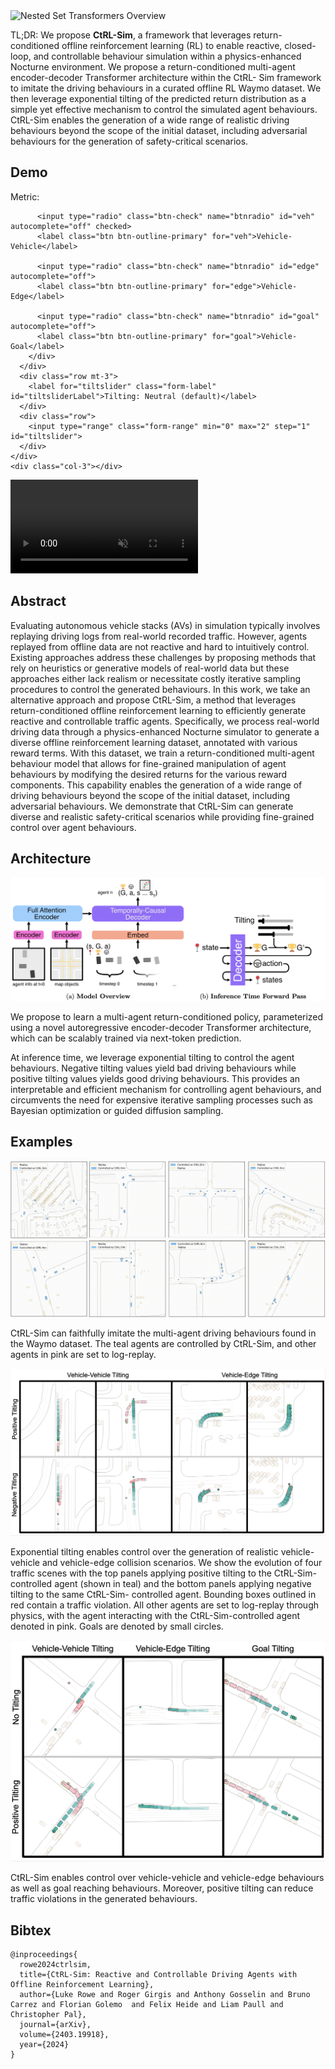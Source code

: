 <!-- <div id="info">Description</div> -->
<!-- <canvas id="canvas">
</canvas>
<script type="module" src="./assets/renderer.js"></script> -->

<br>
<br>



![](figures-fig1-v5.png "Nested Set Transformers Overview")


TL;DR: We propose **CtRL-Sim**, a framework that leverages return-conditioned offline reinforcement learning (RL) to enable reactive, closed-loop, and controllable behaviour simulation within a physics-enhanced Nocturne environment. We propose a return-conditioned multi-agent encoder-decoder Transformer architecture within the CtRL- Sim framework to imitate the driving behaviours in a curated offline RL Waymo dataset. We then leverage exponential tilting of the predicted return distribution as a simple yet effective mechanism to control the simulated agent behaviours. CtRL-Sim enables the generation of a wide range of realistic driving behaviours beyond the scope of the initial dataset, including adversarial behaviours for the generation of safety-critical scenarios.

## Demo

<div class="container ">
  <div class="row">
    <div class="col-3"></div>
    <div class="col-6">
      <div class="row">
        <div>Metric:</div>
        <div class="btn-group" role="group" aria-label="Basic radio toggle button group">
          
          <input type="radio" class="btn-check" name="btnradio" id="veh" autocomplete="off" checked>
          <label class="btn btn-outline-primary" for="veh">Vehicle-Vehicle</label>

          <input type="radio" class="btn-check" name="btnradio" id="edge" autocomplete="off">
          <label class="btn btn-outline-primary" for="edge">Vehicle-Edge</label>

          <input type="radio" class="btn-check" name="btnradio" id="goal" autocomplete="off">
          <label class="btn btn-outline-primary" for="goal">Vehicle-Goal</label>
        </div>
      </div>
      <div class="row mt-3">
        <label for="tiltslider" class="form-label" id="tiltsliderLabel">Tilting: Neutral (default)</label>
      </div>
      <div class="row">
        <input type="range" class="form-range" min="0" max="2" step="1" id="tiltslider">
      </div>
    </div>
    <div class="col-3"></div>
  </div>
  <div class="row">
    <div class="col-1"></div>
    <div class="col-10">
      <div class="row">
        <video id="myvideo" controls autoplay muted>
          <source id="vmp4" src="assets/vids/veh_veh_no_tilt/veh_veh_no_tilt.mp4" type="video/mp4">
          <p>Your browser does not support this video format.</p>
        </video>
      </div>
    </div>
    <div class="col-1"></div>
  </div>
</div>

<script>
  let tsl = document.getElementById("tiltsliderLabel");
  var vid = document.getElementById("myvideo");
  let tilt = "no"
  let scene = "veh_veh"
  document.getElementById("tiltslider").addEventListener('input', evt => {
    // console.log(evt.target.value)
    if (evt.target.value == 0) {
      tsl.innerHTML = "Tilting: Negative (ignoring instructions) 💥";
      tilt = "negative";
    } else if (evt.target.value == 1) {
      tsl.innerHTML = "Tilting: Neutral (default)";
      tilt = "no";
    } else {
      tsl.innerHTML = "Tilting: Positive (more eager)";
      tilt = "positive";
    }
    swapVid();
  });

  function swapScenario(evt) {
    // console.log(evt.target.id);
    if (evt.target.id == "veh") {
      scene = "veh_veh";
    } else if (evt.target.id == "edge") {
      scene = "veh_edge";
    } else {
      scene = "goal";
    }
    swapVid();
  }

  function swapVid() {
    let vpath = `assets/vids/${scene}_${tilt}_tilt/${scene}_${tilt}_tilt.mp4`;
    vid.setAttribute('src', vpath);
    vid.load();
  }
  document.querySelectorAll("input[name='btnradio']").forEach((input) => {
      input.addEventListener('change', swapScenario);
  });

  // var count = 1;
  // var vid = document.getElementById("myvideo");
  // vid.addEventListener("ended", switchvideo, false);
  // function switchvideo(e) {

  //   if (count % 2 === 0) {
  //     vid.setAttribute('src', 'v1.mp4');
  //   } else {
  //     vid.setAttribute('src', 'v2.mp4');
  //   }
  //   count++;
  //   vid.load();
  //   try {
  //     setTimeout(()=>vid.play(), 2000);
  //   } catch (err){
  //      console.log(err)
  //   }
  // }
</script>

## Abstract

Evaluating autonomous vehicle stacks (AVs) in simulation typically involves replaying driving logs from real-world recorded traffic. However, agents replayed from offline data are not reactive and hard to intuitively control. Existing approaches address these challenges by proposing methods that rely on heuristics or generative models of real-world data but these approaches either lack realism or necessitate costly iterative sampling procedures to control the generated behaviours. In this work, we take an alternative approach and propose CtRL-Sim, a method that leverages return-conditioned offline reinforcement learning to efficiently generate reactive and controllable traffic agents. Specifically, we process real-world driving data through a physics-enhanced Nocturne simulator to generate a diverse offline reinforcement learning dataset, annotated with various reward terms. With this dataset, we train a return-conditioned multi-agent behaviour model that allows for fine-grained manipulation of agent behaviours by modifying the desired returns for the various reward components. This capability enables the generation of a wide range of driving behaviours beyond the scope of the initial dataset, including adversarial behaviours. We demonstrate that CtRL-Sim can generate diverse and realistic safety-critical scenarios while providing fine-grained control over agent behaviours.

## Architecture

![](overview.png)

We propose to learn a multi-agent return-conditioned policy, parameterized using a novel autoregressive encoder-decoder Transformer architecture, which can be scalably trained via next-token prediction. 

At inference time, we leverage exponential tilting to control the agent behaviours. Negative tilting values yield bad driving behaviours while positive tilting values yields good driving behaviours. This provides an interpretable and efficient mechanism for controlling agent behaviours, and circumvents the need for expensive iterative sampling processes such as Bayesian optimization or guided diffusion sampling.

## Examples

![](multi-agent-sim-website.gif)

CtRL-Sim can faithfully imitate the multi-agent driving behaviours found in the Waymo dataset. The teal agents are controlled by CtRL-Sim, and other agents in pink are set to log-replay. 

![](positivenegativetilting.png)

Exponential tilting enables control over the generation of realistic vehicle-vehicle and vehicle-edge collision scenarios. We show the evolution of four traffic scenes with the top panels applying positive tilting to the CtRL-Sim-controlled agent (shown in teal) and the bottom panels applying negative tilting to the same CtRL-Sim- controlled agent. Bounding boxes outlined in red contain a traffic violation. All other agents are set to log-replay through physics, with the agent interacting with the CtRL-Sim-controlled agent denoted in pink. Goals are denoted by small circles. 

![](alltilting.png)

CtRL-Sim enables control over vehicle-vehicle and vehicle-edge behaviours as well as goal reaching behaviours. Moreover, positive tilting can reduce traffic violations in the generated behaviours.

## Bibtex

    @inproceedings{
      rowe2024ctrlsim,
      title={CtRL-Sim: Reactive and Controllable Driving Agents with Offline Reinforcement Learning},
      author={Luke Rowe and Roger Girgis and Anthony Gosselin and Bruno Carrez and Florian Golemo  and Felix Heide and Liam Paull and Christopher Pal},
      journal={arXiv},
      volume={2403.19918},
      year={2024}
    }
